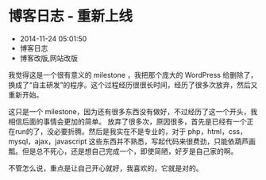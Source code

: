 # 博客日志 - 重新上线
- 2014-11-24 05:01:50
- 博客日志
- 博客改版,网站改版


我觉得这是一个很有意义的 milestone ，我把那个庞大的 WordPress 给删除了，换成了“自主研发”的程序。这个过程经历很很长时间，经历了很多次放弃，然后又重新开始。

这只是一个 milestone，因为还有很多东西没有做好，不过经历了这一个开头，我相信后面的事情会更加的简单。 放弃了很多次，原因很多，首先是已经有一个正在run的了，没必要折腾。然后是我实在不是专业的，对于 php，html，css，mysql，ajax，javascript 这些东西并不熟悉，写起代码来很费劲，只能依葫芦画瓢。但是总不死心，还是想自己完成一个，即使简陋，好歹是自己家的啊。

 不管怎么说，重点是让自己开心就好，我喜欢的，它就是对的。
